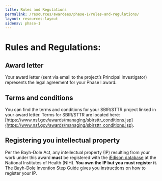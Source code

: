 ```yaml
---
title: Rules and Regulations
permalink: /resources/awardees/phase-1/rules-and-regulations/
layout: resources-layout
sidenav: phase-1
---
```

<head>
<script type="text/javascript"> setTimeout(function(){var a=document.createElement("script"); var b=document.getElementsByTagName("script")[0]; a.src=document.location.protocol+"//script.crazyegg.com/pages/scripts/0041/5508.js?"+Math.floor(new Date().getTime()/3600000); a.async=true;a.type="text/javascript";b.parentNode.insertBefore(a,b)}, 1); </script>
</head>

<h1>
  Rules and Regulations: 
</h1>

## Award letter

Your award letter (sent via email to the project’s Principal Investigator) represents the legal agreement for your Phase I award. 

## Terms and conditions

You can find the terms and conditions for your SBIR/STTR project linked in your award letter.  Terms for SBIR/STTR are located here: [https://www.nsf.gov/awards/managing/sbirsttr_conditions.jsp](https://www.nsf.gov/awards/managing/sbirsttr_conditions.jsp). 

## Registering you intellectual property

Per the Bayh-Dole Act, any intellectual property (IP) resulting from your work under this award **must** be registered with the [iEdison database](https://www.nist.gov/iedison) at the National Institutes of Health (NIH). **You own the IP but you must register it.** The Bayh-Dole Invention Step Guide gives you instructions on how to register your IP. 
 
